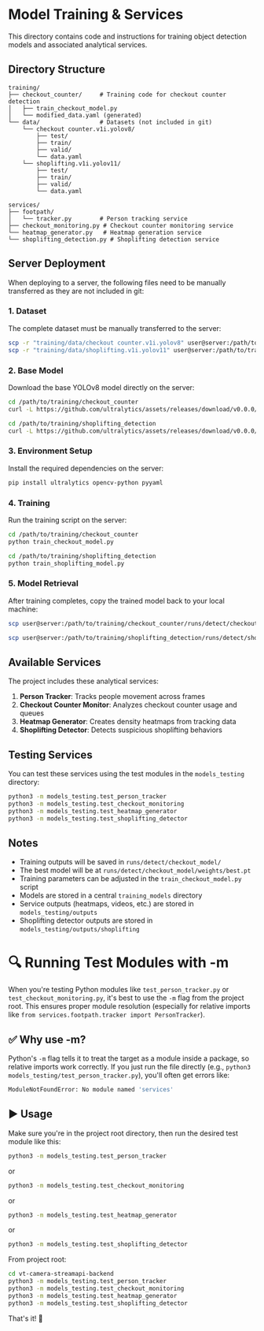 # Model Training & Services

This directory contains code and instructions for training object detection models and associated analytical services.

## Directory Structure

```
training/
├── checkout_counter/     # Training code for checkout counter detection
│   ├── train_checkout_model.py
│   └── modified_data.yaml (generated)
└── data/                 # Datasets (not included in git)
    └── checkout counter.v1i.yolov8/
        ├── test/
        ├── train/
        ├── valid/
        └── data.yaml
    └── shoplifting.v1i.yolov11/
        ├── test/
        ├── train/
        ├── valid/
        └── data.yaml

services/
├── footpath/
│   └── tracker.py        # Person tracking service
├── checkout_monitoring.py # Checkout counter monitoring service
└── heatmap_generator.py   # Heatmap generation service
└── shoplifting_detection.py # Shoplifting detection service
```

## Server Deployment

When deploying to a server, the following files need to be manually transferred as they are not included in git:

### 1. Dataset
The complete dataset must be manually transferred to the server:
```bash
scp -r "training/data/checkout counter.v1i.yolov8" user@server:/path/to/training/data/
scp -r "training/data/shoplifting.v1i.yolov11" user@server:/path/to/training/data/
```

### 2. Base Model
Download the base YOLOv8 model directly on the server:
```bash
cd /path/to/training/checkout_counter
curl -L https://github.com/ultralytics/assets/releases/download/v0.0.0/yolov8s.pt -o yolov8s.pt

cd /path/to/training/shoplifting_detection
curl -L https://github.com/ultralytics/assets/releases/download/v0.0.0/yolov8s.pt -o yolov8s.pt
```

### 3. Environment Setup
Install the required dependencies on the server:
```bash
pip install ultralytics opencv-python pyyaml
```

### 4. Training
Run the training script on the server:
```bash
cd /path/to/training/checkout_counter
python train_checkout_model.py

cd /path/to/training/shoplifting_detection
python train_shoplifting_model.py
```

### 5. Model Retrieval
After training completes, copy the trained model back to your local machine:
```bash
scp user@server:/path/to/training/checkout_counter/runs/detect/checkout_model/weights/best.pt ./local/path/

scp user@server:/path/to/training/shoplifting_detection/runs/detect/shoplifting_model/weights/best.pt ./local/path/
```

## Available Services

The project includes these analytical services:

1. **Person Tracker**: Tracks people movement across frames
2. **Checkout Counter Monitor**: Analyzes checkout counter usage and queues
3. **Heatmap Generator**: Creates density heatmaps from tracking data
4. **Shoplifting Detector**: Detects suspicious shoplifting behaviors

## Testing Services

You can test these services using the test modules in the `models_testing` directory:

```bash
python3 -m models_testing.test_person_tracker
python3 -m models_testing.test_checkout_monitoring
python3 -m models_testing.test_heatmap_generator
python3 -m models_testing.test_shoplifting_detector
```

## Notes
- Training outputs will be saved in `runs/detect/checkout_model/`
- The best model will be at `runs/detect/checkout_model/weights/best.pt`
- Training parameters can be adjusted in the `train_checkout_model.py` script
- Models are stored in a central `training_models` directory
- Service outputs (heatmaps, videos, etc.) are stored in `models_testing/outputs`
- Shoplifting detector outputs are stored in `models_testing/outputs/shoplifting`

# 🔍 Running Test Modules with -m

When you're testing Python modules like `test_person_tracker.py` or `test_checkout_monitoring.py`, it's best to use the `-m` flag from the project root. This ensures proper module resolution (especially for relative imports like `from services.footpath.tracker import PersonTracker`).

## ✅ Why use -m?
Python's `-m` flag tells it to treat the target as a module inside a package, so relative imports work correctly. If you just run the file directly (e.g., `python3 models_testing/test_person_tracker.py`), you'll often get errors like:

```bash
ModuleNotFoundError: No module named 'services'
```

## ▶️ Usage

Make sure you're in the project root directory, then run the desired test module like this:

```bash
python3 -m models_testing.test_person_tracker
```
or
```bash
python3 -m models_testing.test_checkout_monitoring
```
or
```bash
python3 -m models_testing.test_heatmap_generator
```

or
```bash
python3 -m models_testing.test_shoplifting_detector
```

From project root:
```bash
cd vt-camera-streamapi-backend
python3 -m models_testing.test_person_tracker
python3 -m models_testing.test_checkout_monitoring
python3 -m models_testing.test_heatmap_generator
python3 -m models_testing.test_shoplifting_detector
```

That's it! 🚀

